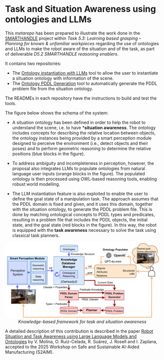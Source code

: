 # Task and Situation Awareness using ontologies and LLMs 

This *metarepo* has been prepared to illustrate the work done in the [SMARTHANDLE](https://smarthandle-project.eu/) project within *Task 5.3: Learning based grasping – Planning for known & unfamiliar workpieces* regarding the use of ontologies and LLMs to make the robot aware of the situation and of the task, as part of deliverable *D5.2 SMARTHANDLE reasoning enablers*.

It contains two repositories:

- The [Ontology instantiation with LLMs](https://github.com/iocroblab/Ontology_population_paper) tool to allow the user to instantiate a situation ontology with information of the scene.
- The [Ontology PDDL Generation](https://github.com/iocroblab/ontology-pddl-generation) tool to automatically generate the PDDL problem file from the situation ontology.

The READMEs in each repository have the instructions to build and test the tools.

The figure below shows the schema of the system:

- A situation ontology has been defined in order to help the robot to understand the scene, i.e. to have ***situation awareness**. The ontology includes concepts for describing the relative location between objects, the ontology instances being provided by a smart perception module designed to perceive the environment (i.e., detect objects and their poses) and to perform geometric reasoning to determine the relative positions (blue blocks in the figure). 
- To address ambiguity and incompleteness in perception, however, the proposal also integrates LLMs to populate ontologies from natural language user inputs (orange blocks in the figure). The populated ontology is then processed using OWL-based reasoning tools, enabling robust world modelling.

- The LLM instantiation feature is also exploited to enable the user to define the goal state of a manipulation task. The approach assumes that the PDDL domain is fixed and given, and it uses this domain, together with the situation ontology, to generate the PDDL problem file. This is done by matching ontological concepts to PDDL types and predicates, resulting in a problem file that includes the PDDL objects, the initial state, and the goal state (red blocks in the figure). In this way, the robot is equipped with the **task awareness** necessary to solve the task using classical task planners. 

<p align="center">
  <img src="docs/onto-llm.png" width="700"/>
  <br>
  <em>Knowledge-based framework for task and situation awareness</em>
</p>

A detailed description of this contribution is described in the paper [Robot Situation and Task Awareness using Large Language Models and Ontologies](docs/LLM_Onto_paper.pdf) by V. Molina, O. Ruiz-Celada, R. Suárez, J. Rosell and I. Zaplana, accepted to the 2025 Workshop on Safe and Sustainable AI-Aided Manufacturing (S2AIM).
